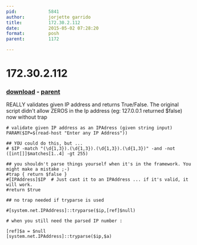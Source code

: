 ```yaml
---
pid:            5841
author:         jorjette garrido
title:          172.30.2.112
date:           2015-05-02 07:28:20
format:         posh
parent:         1172

---
```


# 172.30.2.112

### [download](Scripts\5841.ps1) - [parent](Scripts\1172.md)

REALLY validates given IP address and returns True/False.  The original script didn't allow ZEROS in the Ip address (eg: 127.0.0.1 returned $false)
now without trap

```posh
# validate given IP address as an IPAdress (given string input)
PARAM($IP=$(read-host "Enter any IP Address"))

## YOU could do this, but ...
# $IP -match "(\d{1,3}).(\d{1,3}).(\d{1,3}).(\d{1,3})" -and -not ([int[]]$matches[1..4] -gt 255)

## you shouldn't parse things yourself when it's in the framework. You might make a mistake ;-)
#trap { return $false }
#[IPAddress]$IP  # Just cast it to an IPAddress ... if it's valid, it will work.
#return $true

## no trap needed if tryparse is used 

#[system.net.IPAddress]::tryparse($ip,[ref]$null)

# when you still need the parsed IP number :

[ref]$a = $null
[system.net.IPAddress]::tryparse($ip,$a)
```
